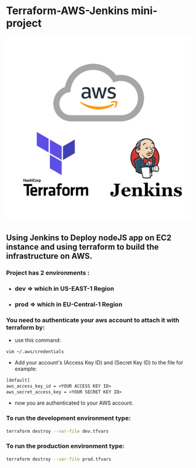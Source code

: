 # Terraform-AWS-Jenkins mini-project
![My image](./terraform.png)

## Using Jenkins to Deploy nodeJS app on EC2 instance and using terraform to build the infrastructure on AWS.

### Project has 2 environments :
- ### dev => which in US-EAST-1 Region
- ### prod => which in EU-Central-1 Region

### You need to authenticate your aws account to attach it with terraform by:
- use this command:
```
vim ~/.aws/credentials
```
- Add your account's (Access Key ID) and (Secret Key ID) to the file for example:
```
[default]
aws_access_key_id = <YOUR ACCESS KEY ID>
aws_secret_access_key = <YOUR SECRET KEY ID>

``` 
- now you are authenticated to your AWS account.

### To run the development environment type:
```bash
terraform destroy --var-file dev.tfvars 
```

### To run the production environment type:
```bash
terraform destroy --var-file prod.tfvars 
```
